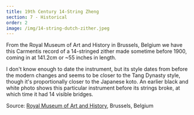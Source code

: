 ```yaml
---
title: 19th Century 14-String Zheng
section: 7 - Historical
order: 2
image: /img/14-string-dutch-zither.jpeg
---
```

From the Royal Museum of Art and History in Brussels, Belgium we have this  Carmentis record of a 14-stringed zither made sometime before 1900, coming in at 141.2cm or ~55 inches in length.

I don't know enough to date the instrument, but its style dates from before the modern changes and seems to be closer to the Tang Dynasty style,  though it's proportionally closer to the Japanese koto. An earlier black and white photo shows this particular instrument before its strings broke, at which time it had 14 visible bridges.

Source: [Royal Museum of Art and History](http://carmentis.kmkg-mrah.be/eMuseumPlus?service=ExternalInterface&module=collection&objectId=109231&viewType=detailView), Brussels, Belgium
